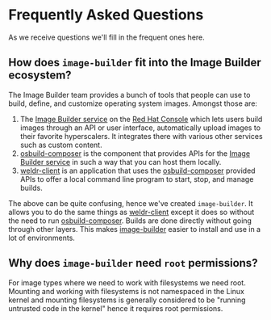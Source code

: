 # Frequently Asked Questions

As we receive questions we'll fill in the frequent ones here.

## How does `image-builder` fit into the Image Builder ecosystem?

The Image Builder team provides a bunch of tools that people can use to build, define, and customize operating system images. Amongst those are:

1. The [Image Builder service](https://console.redhat.com/insights/image-builder/) on the [Red Hat Console](https://console.redhat.com/) which lets users build images through an API or user interface, automatically upload images to their favorite hyperscalers. It integrates there with various other services such as custom content.
2. [osbuild-composer](https://github.com/osbuild/osbuild-composer) is the component that provides APIs for the [Image Builder service](https://console.redhat.com/insights/image-builder/) in such a way that you can host them locally.
3. [weldr-client](https://github.com/osbuild/weldr-client) is an application that uses the [osbuild-composer](https://github.com/osbuild/osbuild-composer) provided APIs to offer a local command line program to start, stop, and manage builds.

The above can be quite confusing, hence we've created `image-builder`. It allows you to do the same things as [weldr-client](https://github.com/osbuild/weldr-client) except it does so without the need to run [osbuild-composer](https://github.com/osbuild/osbuild-composer). Builds are done directly without going through other layers. This makes [image-builder](https://github.com/osbuild/image-builder-cli) easier to install and use in a lot of environments.

## Why does `image-builder` need `root` permissions?

For image types where we need to work with filesystems we need root. Mounting and working with filesystems is not namespaced in the Linux kernel and mounting filesystems is generally considered to be "running untrusted code in the kernel" hence it requires root permissions.
